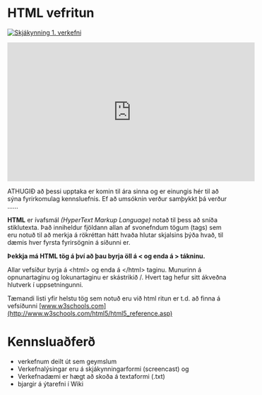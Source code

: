 # HTML vefritun  

[![Skjákynning 1. verkefni]()](https://youtu.be/xXAKO71K6Mc)

<iframe width="560" height="315" src="https://www.youtube.com/embed/xXAKO71K6Mc" frameborder="0" allow="autoplay; encrypted-media" allowfullscreen></iframe>

ATHUGIÐ að þessi upptaka er komin til ára sinna og er einungis hér til að sýna fyrirkomulag kennsluefnis. Ef að umsóknin verður samþykkt þá verður ......

 
**HTML** er ívafsmál _(HyperText Markup Language)_  notað til þess að sníða stiklutexta.  Það inniheldur fjöldann allan af svonefndum tögum (tags) sem eru notuð til að merkja á rökréttan hátt hvaða hlutar skjalsins þýða hvað, til dæmis hver fyrsta fyrirsögnin á síðunni er. 

**Þekkja má HTML tög á því að þau byrja öll á   <  og enda á  > tákninu.**

Allar vefsíður byrja á &lt;html> og enda á &lt;/html> taginu.  Munurinn á opnunartaginu og lokunartaginu er skástrikið /.  Hvert tag hefur sitt ákveðna hlutverk í uppsetningunni. 

Tæmandi listi yfir helstu tög sem notuð eru við html ritun er t.d. að finna á vefsíðunni [www.w3schools.com](http://www.w3schools.com/html5/html5_reference.asp) 

# Kennsluaðferð
* verkefnum deilt út sem geymslum
* Verkefnalýsingar eru á skjákynningarformi (screencast) og 
* Verkefnadæmi er hægt að skoða á textaformi (.txt) 
* bjargir á ýtarefni í Wiki
